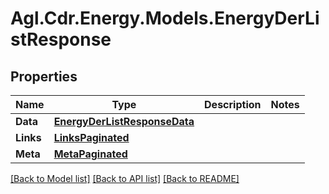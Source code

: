 # Agl.Cdr.Energy.Models.EnergyDerListResponse

## Properties

Name | Type | Description | Notes
------------ | ------------- | ------------- | -------------
**Data** | [**EnergyDerListResponseData**](EnergyDerListResponseData.md) |  | 
**Links** | [**LinksPaginated**](LinksPaginated.md) |  | 
**Meta** | [**MetaPaginated**](MetaPaginated.md) |  | 

[[Back to Model list]](../README.md#documentation-for-models) [[Back to API list]](../README.md#documentation-for-api-endpoints) [[Back to README]](../README.md)

